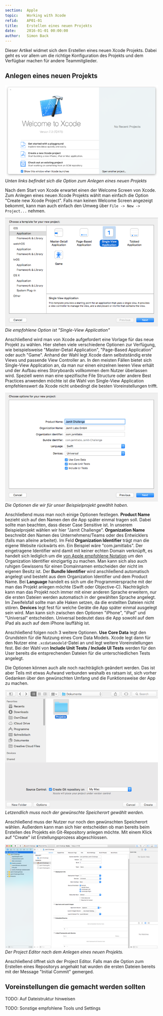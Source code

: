 ```yaml
---
section:  Apple
topic:    Working with Xcode
refid:    AP01-01
title:    Erstellen eines neuen Projekts
date:     2016-01-01 00:00:00
author:   Simon Back
---
```


Dieser Artikel widmet sich dem Erstellen eines neuen Xcode Projekts. Dabei geht es vor allem um die richtige Konfiguration des Projekts und dem Verfügbar machen für andere Teammitglieder.

## Anlegen eines neuen Projekts

![Bild des Welcome Fensters](/public/images/creating-xcode-projects/welcome-to-xcode.png)
*Unten links befindet sich die Option zum Anlegen eines neuen Projekts*

Nach dem Start von Xcode erwartet einen der Welcome Screen von Xcode. Zum Anlegen eines neuen Xcode Projekts wählt man einfach die Option "Create new Xcode Project". Falls man keinen Welcome Screen angezeigt bekommt, kann man auch einfach den Umweg über `File -> New -> Project...` nehmen.

![Bild des Schritts "Choose Template"](/public/images/creating-xcode-projects/choose-template.png)
*Die empfohlene Option ist "Single-View Application"*

Anschließend wird man von Xcode aufgefordert eine Vorlage für das neue Projekt zu wählen. Hier stehen viele verschiedene Optionen zur Verfügung, wie beispielsweise "Master-Detail Application", "Page-Based Application" oder auch "Game". Anhand der Wahl legt Xcode dann selbstständig erste Views und passende View Controller an. In den meisten Fällen bietet sich Single-View Application an, da man nur einen einzelnen leeren View erhält und der Aufbau eines Storyboards vollkommen dem Nutzer überlassen wird. Speziell wenn man eine spezifische File Structure oder andere Best Practices anwenden möchte ist die Wahl von Single-View Application empfehlenswert da Xcode nicht unbedingt die besten Voreinstellungen trifft.

![Bild des Schritts "Choose Options"](/public/images/creating-xcode-projects/choose-options.png)
*Die Optionen die wir für unser Beispielprojekt gewählt haben.*

Anschließend muss man noch einige Optionen festlegen. **Product Name** bezieht sich auf den Namen den die App später einmal tragen soll. Dabei sollte man beachten, dass dieser Case Sensitive ist. In unserem Beispielprojekt wählen wir hier "Jamit Challenge". **Organization Name** beschreibt den Namen des Unternehmens/Teams oder des Entwicklers (falls man alleine arbeitet). Im Feld **Organization Identifier** trägt man die eigene Website rückwärts ein. Ein Beispiel wäre "com.jamitlabs". Der eingetragene Identifier wird damit mit keiner echten Domain verknüpft, es handelt sich lediglich um die [von Apple empfohlene Notation](https://www.quora.com/Xcode-What-is-the-significance-of-a-projects-organization-identifier) um den Organization Identifier einzigartig zu machen. Man kann sich also auch ruhigen Gewissens für einen Domainnamen entscheiden der nicht im eigenen Besitz ist. Der **Bundle Identifier** wird anschließend automatisch angelegt und besteht aus dem Organization Identifier und dem Product Name. Bei **Language** handelt es sich um die Programmiersprache mit der man das Projekt anlegen möchte (Swift oder Objective-C). Nachträglich kann man das Projekt noch immer mit einer anderen Sprache erweitern, nur die ersten Dateien werden automatisch in der gewählten Sprache angelegt. Im Zweifelsfall sollte man alle Haken setzen, da die erstellten Dateien nicht stören. **Devices** legt fest für welche Geräte die App später einmal ausgelegt sein wird. Man kann sich zwischen den Optionen "iPhone", "iPad" und "Universal" entscheiden. Universal bedeutet dass die App sowohl auf dem iPad als auch auf dem iPhone lauffähig ist.

Anschließend folgen noch 3 weitere Optionen. **Use Core Data** legt den Grundstein für die Nutzung eines Core Data Models. Xcode legt dann für den Nutzer eine `.xcdatamodeld`-Datei an und legt weitere Voreinstellungen fest. Bei der Wahl von **Include Unit Tests / Include UI Tests** werden für den User bereits die entsprechenden Dateien für die unterschiedlichen Tests angelegt.

Die Optionen können auch alle noch nachträglich geändert werden. Das ist aber Teils mit etwas Aufwand verbunden weshalb es ratsam ist, sich vorher Gedanken über den gewünschten Umfang und die Funktionsweise der App zu machen.

![Bild der Speicherortwahl](/public/images/creating-xcode-projects/choose-storage-location.png)
*Letzendlich muss noch der gewünschte Speicherort gewählt werden.*

Anschließend muss der Nutzer nur noch den gewünschten Speicherort wählen. Außerdem kann man sich hier entscheiden ob man bereits beim Erstellen des Projekts ein Git-Repository anlegen möchte. Mit einem Klick auf "Create" ist Erstellungsprozess abgeschlossen.

![Bild des Project Editors](/public/images/creating-xcode-projects/project-editor.png)
*Der Project Editor nach dem Anlegen eines neuen Projekts.*

Anschließend öffnet sich der Project Editor. Falls man die Option zum Erstellen eines Repositorys angehakt hat wurden die ersten Dateien bereits mit der Message "Initial Commit" gemerged.


## Voreinstellungen die gemacht werden sollten

TODO: Auf Dateistruktur hinweisen

TODO: Sonstige empfohlene Tools und Settings
